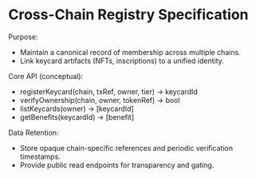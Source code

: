 # Cross-Chain Registry Specification

Purpose:
- Maintain a canonical record of membership across multiple chains.
- Link keycard artifacts (NFTs, inscriptions) to a unified identity.

Core API (conceptual):
- registerKeycard(chain, txRef, owner, tier) → keycardId
- verifyOwnership(chain, owner, tokenRef) → bool
- listKeycards(owner) → [keycardId]
- getBenefits(keycardId) → [benefit]

Data Retention:
- Store opaque chain-specific references and periodic verification timestamps.
- Provide public read endpoints for transparency and gating.